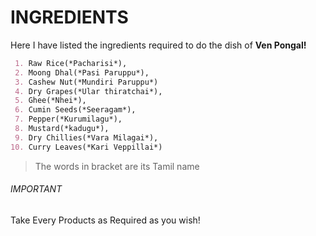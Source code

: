 # INGREDIENTS

Here I have listed the ingredients required to do the dish of  **Ven Pongal!**

```markdown
 1. Raw Rice(*Pacharisi*),
 2. Moong Dhal(*Pasi Paruppu*),
 3. Cashew Nut(*Mundiri Paruppu*)
 4. Dry Grapes(*Ular thiratchai*),
 5. Ghee(*Nhei*),
 6. Cumin Seeds(*Seeragam*),
 7. Pepper(*Kurumilagu*),
 8. Mustard(*kadugu*),
 9. Dry Chillies(*Vara Milagai*),
10. Curry Leaves(*Kari Veppillai*)
```

> The words in bracket are its Tamil name

###### IMPORTANT

Take Every Products as Required as you wish!







